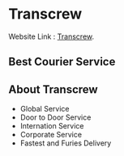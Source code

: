 # Transcrew

Website Link : [Transcrew](https://transcrew-courier.web.app/).

## Best Courier Service

## About Transcrew

- Global Service
- Door to Door Service
- Internation Service
- Corporate Service
- Fastest and Furies Delivery
